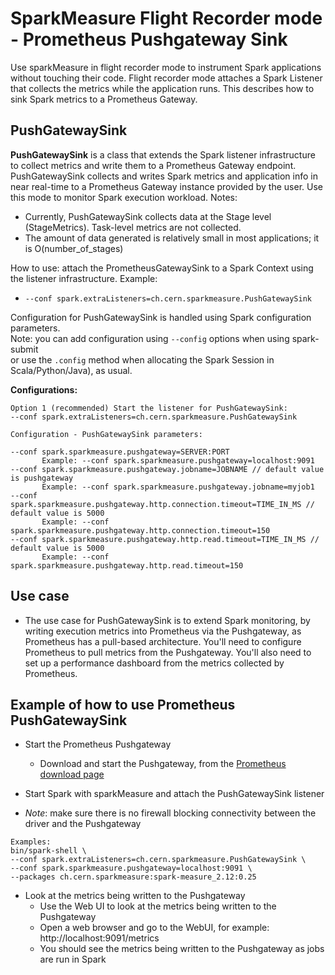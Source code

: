 # SparkMeasure Flight Recorder mode - Prometheus Pushgateway Sink

Use sparkMeasure in flight recorder mode to instrument Spark applications without touching their code.
Flight recorder mode attaches a Spark Listener that collects the metrics while the application runs.
This describes how to sink Spark metrics to a Prometheus Gateway.

## PushGatewaySink 

**PushGatewaySink** is a class that extends the Spark listener infrastructure to collect metrics and 
write them to a Prometheus Gateway endpoint. PushGatewaySink collects and writes Spark metrics
and application info in near real-time to a Prometheus Gateway instance provided by the user.
Use this mode to monitor Spark execution workload.
Notes:
 - Currently, PushGatewaySink collects data at the Stage level (StageMetrics). 
   Task-level metrics are not collected.
 - The amount of data generated is relatively small in most applications; it is O(number_of_stages)
  
How to use: attach the PrometheusGatewaySink to a Spark Context using the listener infrastructure. Example:
  - `--conf spark.extraListeners=ch.cern.sparkmeasure.PushGatewaySink`
  
Configuration for PushGatewaySink is handled using Spark configuration parameters.  
Note: you can add configuration using `--config` options when using spark-submit  
or use the `.config` method when allocating the Spark Session in Scala/Python/Java), as usual.  

**Configurations:**    
```
Option 1 (recommended) Start the listener for PushGatewaySink: 
--conf spark.extraListeners=ch.cern.sparkmeasure.PushGatewaySink

Configuration - PushGatewaySink parameters:

--conf spark.sparkmeasure.pushgateway=SERVER:PORT 
       Example: --conf spark.sparkmeasure.pushgateway=localhost:9091
--conf spark.sparkmeasure.pushgateway.jobname=JOBNAME // default value is pushgateway
       Example: --conf spark.sparkmeasure.pushgateway.jobname=myjob1
--conf spark.sparkmeasure.pushgateway.http.connection.timeout=TIME_IN_MS // default value is 5000
       Example: --conf spark.sparkmeasure.pushgateway.http.connection.timeout=150
--conf spark.sparkmeasure.pushgateway.http.read.timeout=TIME_IN_MS // default value is 5000
       Example: --conf spark.sparkmeasure.pushgateway.http.read.timeout=150
```

## Use case

- The use case for PushGatewaySink is to extend Spark monitoring, by writing execution metrics into Prometheus via the Pushgateway,
  as Prometheus has a pull-based architecture. You'll need to configure Prometheus to pull metrics from the Pushgateway.
  You'll also need to set up a performance dashboard from the metrics collected by Prometheus.


## Example of how to use Prometheus PushGatewaySink

- Start the Prometheus Pushgateway 
  - Download and start the Pushgateway, from the [Prometheus download page](https://prometheus.io/download/)
  
- Start Spark with sparkMeasure and attach the PushGatewaySink listener
   
- *Note*: make sure there is no firewall blocking connectivity between the driver and
     the Pushgateway
```
Examples:  
bin/spark-shell \
--conf spark.extraListeners=ch.cern.sparkmeasure.PushGatewaySink \
--conf spark.sparkmeasure.pushgateway=localhost:9091 \
--packages ch.cern.sparkmeasure:spark-measure_2.12:0.25
```

- Look at the metrics being written to the Pushgateway
  - Use the Web UI to look at the metrics being written to the Pushgateway
  - Open a web browser and go to the WebUI, for example: http://localhost:9091/metrics
  - You should see the metrics being written to the Pushgateway as jobs are run in Spark
```
